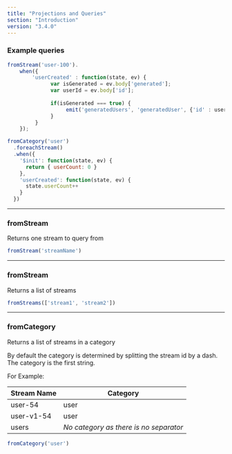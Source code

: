 ```yaml
---
title: "Projections and Queries"
section: "Introduction"
version: "3.4.0"
---
```



### Example queries

```JavaScript
fromStream('user-100').
    when({
        'userCreated' : function(state, ev) {
              var isGenerated = ev.body['generated'];
              var userId = ev.body['id'];
              
              if(isGenerated === true) {
                   emit('generatedUsers', 'generatedUser', {'id' : userId})
              }
         }
    });
```

```JavaScript
fromCategory('user')
  .foreachStream()
  .when({
    '$init': function(state, ev) {
      return { userCount: 0 }
    },
    'userCreated': function(state, ev) {
      state.userCount++
    }
  })
```

------------


### fromStream
Returns one stream to query from
```JavaScript
fromStream('streamName')
```

-----

### fromStream
Returns a list of streams
```JavaScript  
fromStreams(['stream1', 'stream2'])
```

-----

### fromCategory
Returns a list of streams in a category

By default the category is determined by splitting the stream id by a dash. The category is the first string.

For Example:

Stream Name  | Category
------------- | -------------
user-54  | user
user-v1-54  | user
users | *No category as there is no separator*

```JavaScript  
fromCategory('user')
```
